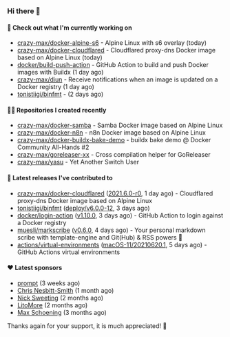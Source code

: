 ### Hi there 👋

#### 👷 Check out what I'm currently working on

- [crazy-max/docker-alpine-s6](https://github.com/crazy-max/docker-alpine-s6) - Alpine Linux with s6 overlay (today)
- [crazy-max/docker-cloudflared](https://github.com/crazy-max/docker-cloudflared) - Cloudflared proxy-dns Docker image based on Alpine Linux (today)
- [docker/build-push-action](https://github.com/docker/build-push-action) - GitHub Action to build and push Docker images with Buildx (1 day ago)
- [crazy-max/diun](https://github.com/crazy-max/diun) - Receive notifications when an image is updated on a Docker registry (1 day ago)
- [tonistiigi/binfmt](https://github.com/tonistiigi/binfmt) -  (2 days ago)

#### 👨‍💻 Repositories I created recently

- [crazy-max/docker-samba](https://github.com/crazy-max/docker-samba) - Samba Docker image based on Alpine Linux
- [crazy-max/docker-n8n](https://github.com/crazy-max/docker-n8n) - n8n Docker image based on Alpine Linux
- [crazy-max/docker-buildx-bake-demo](https://github.com/crazy-max/docker-buildx-bake-demo) - buildx bake demo @ Docker Community All-Hands #2
- [crazy-max/goreleaser-xx](https://github.com/crazy-max/goreleaser-xx) - Cross compilation helper for GoReleaser
- [crazy-max/yasu](https://github.com/crazy-max/yasu) - Yet Another Switch User

#### 🚀 Latest releases I've contributed to

- [crazy-max/docker-cloudflared](https://github.com/crazy-max/docker-cloudflared) ([2021.6.0-r0](https://github.com/crazy-max/docker-cloudflared/releases/tag/2021.6.0-r0), 1 day ago) - Cloudflared proxy-dns Docker image based on Alpine Linux
- [tonistiigi/binfmt](https://github.com/tonistiigi/binfmt) ([deploy/v6.0.0-12](https://github.com/tonistiigi/binfmt/releases/tag/deploy%2Fv6.0.0-12), 3 days ago)
- [docker/login-action](https://github.com/docker/login-action) ([v1.10.0](https://github.com/docker/login-action/releases/tag/v1.10.0), 3 days ago) - GitHub Action to login against a Docker registry
- [muesli/markscribe](https://github.com/muesli/markscribe) ([v0.6.0](https://github.com/muesli/markscribe/releases/tag/v0.6.0), 4 days ago) - Your personal markdown scribe with template-engine and Git(Hub) &amp; RSS powers 📜
- [actions/virtual-environments](https://github.com/actions/virtual-environments) ([macOS-11/20210620.1](https://github.com/actions/virtual-environments/releases/tag/macOS-11%2F20210620.1), 5 days ago) - GitHub Actions virtual environments

#### ❤️ Latest sponsors
- [prompt](https://github.com/pr-mpt) (3 weeks ago)
- [Chris Nesbitt-Smith](https://github.com/chrisns) (1 month ago)
- [Nick Sweeting](https://github.com/pirate) (2 months ago)
- [LitoMore](https://github.com/LitoMore) (2 months ago)
- [Max Schoening](https://github.com/max) (3 months ago)

Thanks again for your support, it is much appreciated! 🙏
